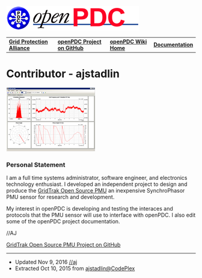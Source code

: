 [![The Open Source Phasor Data Concentrator](../openPDC_Logo.png)](../openPDC_Home.md)

|   |   |   |   |
|---|---|---|---|
| **[Grid Protection Alliance](http://www.gridprotectionalliance.org)** | **[openPDC Project on GitHub](https://github.com/GridProtectionAlliance/openPDC)** | **[openPDC Wiki Home](../openPDC_Home.md)** | **[Documentation](../openPDC_Documentation_Home.md)** |

# Contributor - ajstadlin
![ajstadlin](ajstadlin.png)

### Personal Statement

I am a full time systems administrator, software engineer, and electronics technology enthusiast.  I developed an independent project to design and produce the [GridTrak Open Source PMU](https://github.com/ajstadlin/GridTrak) an inexpensive SynchroPhasor PMU sensor for research and development.  

My interest in openPDC is developing and testing the interaces and protocols that the PMU sensor will use to interface with openPDC.  I also edit some of the openPDC project documentation.

//AJ

[GridTrak Open Source PMU Project on GitHub](https://github.com/ajstadlin/GridTrak)

---
* Updated Nov 9, 2016 [//aj](https://github.com/ajstadlin)
* Extracted Oct 10, 2015 from [ajstadlin@CodePlex](http://www.codeplex.com/site/users/view/ajstadlin)


